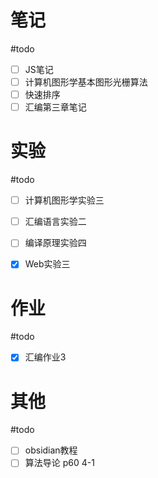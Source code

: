 # 笔记
#todo
- [ ] JS笔记
- [ ] 计算机图形学基本图形光栅算法
- [ ] 快速排序
- [ ] 汇编第三章笔记

# 实验
#todo 
- [ ] 计算机图形学实验三
- [ ] 汇编语言实验二
- [ ] 编译原理实验四
- [x] Web实验三


# 作业
#todo 
- [x] 汇编作业3


# 其他
#todo 
- [ ] obsidian教程
- [ ] 算法导论 p60 4-1